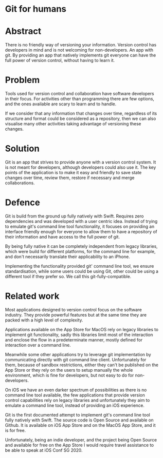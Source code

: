 # Git for humans

# Abstract
There is no friendly way of versioning your information. Version control has developers in mind and is not welcoming for non-developers. An app with git. By providing an app that natively implements git everyone can have the full power of version control, without having to learn it.

# Problem
Tools used for version control and collaboration have software developers in their focus. For activities other than programming there are few options, and the ones available are scary to learn and to handle.

If we consider that any information that changes over time, regardless of its structure and format could be considered as a repository, then we can also visualise many other activities taking advantage of versioning these changes.


# Solution
Git is an app that strives to provide anyone with a version control system.
It is not meant for developers, although developers could also use it. The key points of the application is to make it easy and friendly to save state changes over time, review them, restore if necessary and merge collaborations.


# Defence
Git is build from the ground up fully natively with Swift. Requires zero dependencies and was developed with a user centric idea. Instead of trying to emulate git's command line tool functionality, it focuses on providing an interface friendly enough for everyone to allow them to have a repository of their information and have access to the full power of git.

By being fully native it can be completely independent from legacy libraries, which were build for different platforms, for the command line for example, and don't necessarily translate their applicability to an iPhone.

Implementing the functionality provided git' command line tool, we ensure standardisation, while some users could be using Git, other could be using a different tool if they prefer so. We call this git-fully-compatible.


# Related work
Most applications designed to version control focus on the software industry. They provide powerful features but at the same time they are packed with a high level of complexity.

Applications available on the App Store for MacOS rely on legacy libraries to implement git functionality, sadly this libraries limit most of the interaction and enclose the flow in a predeterminate manner, mostly defined for interaction over a command line.

Meanwhile some other applications try to leverage git implementation by communicating directly with git command line client. Unfortunately for them, because of sandbox restrictions, either they can't be published on the App Store or they rely on the users to setup manually the whole environment, which is fine for developers, but not easy to do for non-developers.

On iOS we have an even darker spectrum of possibilities as there is no command line tool available, the few applications that provide version control capabilities rely on legacy libraries and unfortunately they aim to emulate a command line tool, instead of providing an iOS experience.


Git is the first documented attempt to implement git's command line tool fully natively with Swift.
The source code is Open Source and available on Github.
It is available on iOS App Store and on the MacOS App Store, and it is for free.

Unfortunately, being an indie developer, and the project being Open Source and available for free on the App Store I would require travel assistance to be able to speak at iOS Conf SG 2020.